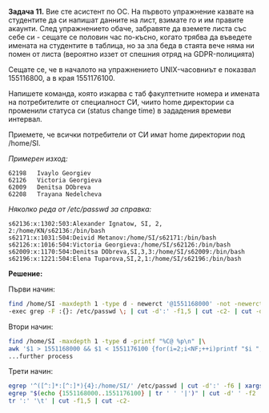 **Задача 11.** Вие сте асистент по ОС. На първото упражнение казвате на студентите да си напишат данните на лист, взимате го и им правите акаунти. След упражнението обаче, забравяте да вземете листа със себе си - сещате се половин час по-късно, когато трябва да въведете имената на студентите в  таблица, но за зла беда в стаята вече няма ни помен от листа (вероятно иззет от спешния отряд на GDPR-полицията)

Сещате се, че в началото на упражнението UNIX-часовниът е показвал 155116800, а в края 1551176100.

Напишете команда, която изкарва с таб факултетните номера и имената на потребителите от специалност СИ, чиито home директории са променили статуса си (status change time) в зададения времеви интервал.

Приемете, че всички потребители от СИ имат home директории под /home/SI.

*Примерен изход:*

```
62198   Ivaylo Georgiev
62126   Victoria Georgieva
62009   Denitsa DObreva
62208   Trayana Nedelcheva
```

*Няколко реда от /etc/passwd за справка:*

```
s62136:x:1302:503:Alexander Ignatow, SI, 2, 2:/home/KN/s62136:/bin/bash
s62171:x:1031:504:Deivid Metanov:/home/SI/s62171:/bin/bash
s62126:x:1016:504:Victoria Georgieva:/home/SI/s62126:/bin/bash
s62009:x:1170:504:Denitsa DObreva,SI,3,3:/home/SI/s62009:/bin/bash
s62196:x:1221:504:Elena Tuparova,SI,2,1:/home/SI/s62196:/bin/bash
```


**Решение:**

Първи начин:

```sh
find /home/SI -maxdepth 1 -type d - newerct '@1551168000' -not -newerct '@1551176100' \
-exec grep -F :{}: /etc/passwd \; | cut -d':' -f1,5 | cut -c2- | cut -d',' -f1 | tr ':' '\t'
```

Втори начин:

```sh
find /home/SI -maxdepth 1 -type d -printf "%C@ %p\n" |\
awk '$1 > 1551168000 && $1 < 1551176100 {for(i=2;i<NF;++i)printf "$i ", printf "$NF\n"}' \
...further process
```

Трети начин:

```sh
egrep '^([^:]*:[^:]*){4}:/home/SI/' /etc/passwd | cut -d':' -f6 | xargs gstat -c "%Z %n\n" |\
egrep "$(echo {1551168000..1551176100} | tr ' ' '|')" | cut -d' ' -f2 | grep -f - /et/passwd |\
tr ':' '\t' | cut -f1,5 | cut -c2-  
```
